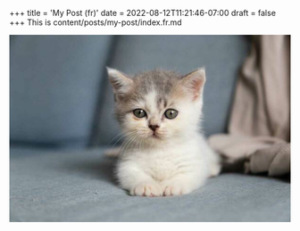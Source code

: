 +++
title = 'My Post (fr)'
date = 2022-08-12T11:21:46-07:00
draft = false
+++
This is content/posts/my-post/index.fr.md

![alt](image.png)
